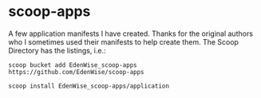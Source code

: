 
# scoop-apps

A few application manifests I have created. Thanks for the original authors who I sometimes used their manifests to help create them. The Scoop Directory has the listings, i.e.:

````
scoop bucket add EdenWise_scoop-apps https://github.com/EdenWise/scoop-apps
````
````
scoop install EdenWise_scoop-apps/application
````
